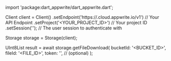 import 'package:dart_appwrite/dart_appwrite.dart';

Client client = Client()
    .setEndpoint('https://<REGION>.cloud.appwrite.io/v1') // Your API Endpoint
    .setProject('<YOUR_PROJECT_ID>') // Your project ID
    .setSession(''); // The user session to authenticate with

Storage storage = Storage(client);

UInt8List result = await storage.getFileDownload(
    bucketId: '<BUCKET_ID>',
    fileId: '<FILE_ID>',
    token: '<TOKEN>', // (optional)
);

